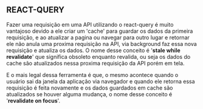 ## REACT-QUERY

Fazer uma requisição em uma API utilizando o react-query é muito vantajoso devido a ele criar um 'cache' para guardar os dados da primeira requisição, e ao atualizar a pagina ou navegar para outro lugar e retornar ele não anula uma proxima requisição na API, via background faz essa nova requisição e atualiza os dados. O nome desse conceito é '**stale while revalidate**' que significa obsoleto enquanto revalida, ou seja os dados do cache são atualizados nessa proxima requisição da API porém em tela.

E o mais legal dessa ferramenta é que, o mesmo acontece quando o usuário sai da janela da aplicação via navegador e quando ele retorna essa requisição é feita novamente e os dados guardados em cache são atualizados se houver alguma mudança, o nome desse conceito é '**revalidate on focus**'.
